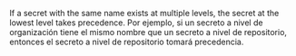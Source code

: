If a secret with the same name exists at multiple levels, the secret at the lowest level takes precedence. Por ejemplo, si un secreto a nivel de organización tiene el mismo nombre que un secreto a nivel de repositorio, entonces el secreto a nivel de repositorio tomará precedencia.
